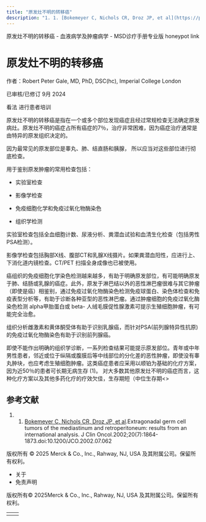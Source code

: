 ```yaml
---
title: "原发灶不明的转移癌"
description: "1. 1. [Bokemeyer C, Nichols CR, Droz JP, et al](https://pubmed.ncbi.nlm.nih.gov/11919246/).Extragonadal germ cell tumors of the mediastinum and retroperitoneum: results from an international analysis. J Clin Oncol.2002;20(7):1864-1873.doi:10.1200/JCO.2002.07.062"
---
```


﻿原发灶不明的转移癌 \- 血液病学及肿瘤病学 \- MSD诊疗手册专业版 honeypot link

# 原发灶不明的转移癌

作者：Robert Peter Gale, MD, PhD, DSC(hc), Imperial College London

已审核/已修订 9月 2024

看法 进行患者培训

原发灶不明的转移癌是指在一个或多个部位发现癌症且经过常规检查无法确定原发病灶。原发灶不明的癌症占所有癌症的7％，治疗非常困难，因为癌症治疗通常是由特异的原发组织决定的。

因为最常见的原发部位是睾丸、肺、结直肠和胰腺， 所以应当对这些部位进行彻底检查。

用于鉴别原发肿瘤的常用检查包括：

- 实验室检查

- 影像学检查

- 免疫细胞化学和免疫过氧化物酶染色

- 组织学检测


实验室检查包括全血细胞计数、尿液分析、粪潜血试验和血清生化检查（包括男性PSA检测）。

影像学检查包括胸部X线、腹部CT和乳腺X线摄片。如果粪潜血阳性，应进行上、下消化道内镜检查。CT/PET 扫描全身成像也已被使用。

癌组织的免疫细胞化学染色检测越来越多，有助于明确原发部位，有可能明确原发于肺、结肠或乳腺的癌症。此外，原发于淋巴结以外的恶性淋巴瘤很难与其它肿瘤（即使是癌）相鉴别，通过免疫过氧化物酶染色检测免疫球蛋白、染色体检查和免疫表型分析等，有助于诊断各种亚型的恶性淋巴瘤。通过肿瘤细胞的免疫过氧化酶染色检测 alpha甲胎蛋白或 beta- 人绒毛膜促性腺激素可提示生殖细胞肿瘤，有可能完全治愈。

组织分析雌激素和黄体酮受体有助于识别乳腺癌，而针对PSA(前列腺特异性抗原)的免疫过氧化物酶染色有助于识别前列腺癌。

即使不能作出明确的组织学诊断，一系列检查结果可能提示原发部位。青年或中年男性患者，邻近或位于纵隔或腹膜后等中线部位的分化差的恶性肿瘤，即使没有睾丸肿块，也应考虑生殖细胞肿瘤。这类癌症患者应采用以顺铂为基础的化疗方案，因为近50％的患者可长期无病生存 (1)。 对大多数其他原发灶不明的癌症而言，这种化疗方案以及其他多药化疗的疗效欠佳，生存期短（中位生存期<>

## 参考文献

1. 1. [Bokemeyer C, Nichols CR, Droz JP, et al](https://pubmed.ncbi.nlm.nih.gov/11919246/).Extragonadal germ cell tumors of the mediastinum and retroperitoneum: results from an international analysis. J Clin Oncol.2002;20(7):1864-1873.doi:10.1200/JCO.2002.07.062




版权所有 © 2025
Merck & Co., Inc., Rahway, NJ, USA 及其附属公司。保留所有权利。

- 关于
- 免责声明

版权所有© 2025Merck & Co., Inc., Rahway, NJ, USA 及其附属公司。保留所有权利。

|     |     |
| --- | --- |
|  |  |